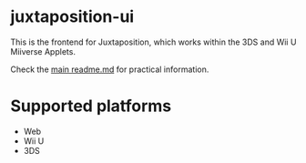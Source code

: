# juxtaposition-ui

This is the frontend for Juxtaposition, which works within the 3DS and Wii U Miiverse Applets.

Check the [main readme.md](../../README.md) for practical information.

# Supported platforms
- Web
- Wii U
- 3DS

